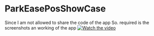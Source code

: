 # ParkEasePosShowCase
Since I am not allowed to share the code of the app So. required is the screenshots an working of the app
[![Watch the video](https://i.imgur.com/vKb2F1B.png)](https://youtu.be/N7wPJXrrxPo)

